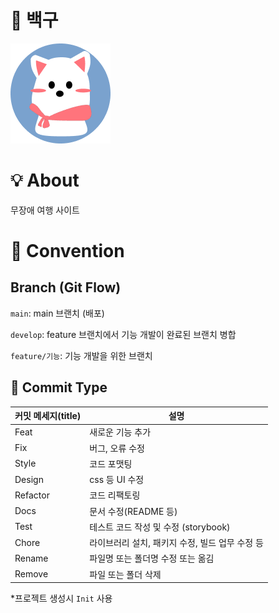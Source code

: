 # 🐾 백구

![로고](/src/assets/img/백구로고.png)

# 💡 About

무장애 여행 사이트

# 📌 Convention

## Branch (Git Flow)

`main`: main 브랜치 (배포)

`develop`: feature 브랜치에서 기능 개발이 완료된 브랜치 병합

`feature/기능`: 기능 개발을 위한 브랜치

## 💬 Commit Type

| 커밋 메세지(title) | 설명                                            |
| ------------------ | ----------------------------------------------- |
| Feat               | 새로운 기능 추가                                |
| Fix                | 버그, 오류 수정                                 |
| Style              | 코드 포맷팅                                     |
| Design             | css 등 UI 수정                                  |
| Refactor           | 코드 리팩토링                                   |
| Docs               | 문서 수정(README 등)                            |
| Test               | 테스트 코드 작성 및 수정 (storybook)            |
| Chore              | 라이브러리 설치, 패키지 수정, 빌드 업무 수정 등 |
| Rename             | 파일명 또는 폴더명 수정 또는 옮김               |
| Remove             | 파일 또는 폴더 삭제                             |

\*프로젝트 생성시 `Init` 사용
